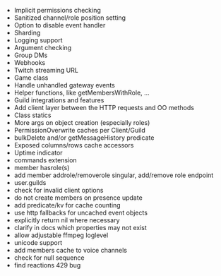- Implicit permissions checking
- Sanitized channel/role position setting
- Option to disable event handler
- Sharding
- Logging support
- Argument checking
- Group DMs
- Webhooks
- Twitch streaming URL
- Game class
- Handle unhandled gateway events
- Helper functions, like getMembersWithRole, ...
- Guild integrations and features
- Add client layer between the HTTP requests and OO methods
- Class statics
- More args on object creation (especially roles)
- PermissionOverwrite caches per Client/Guild
- bulkDelete and/or getMessageHistory predicate
- Exposed columns/rows cache accessors
- Uptime indicator
- commands extension
- member hasrole(s)
- add member addrole/removerole singular, add/remove role endpoint
- user.guilds
- check for invalid client options
- do not create members on presence update
- add predicate/kv for cache counting
- use http fallbacks for uncached event objects
- explicitly return nil where necessary
- clarify in docs which properties may not exist
- allow adjustable ffmpeg loglevel
- unicode support
- add members cache to voice channels
- check for null sequence
- find reactions 429 bug
